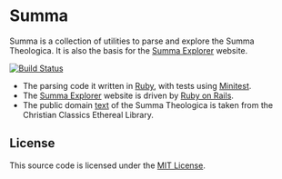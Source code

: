 Summa
=====
Summa is a collection of utilities to parse and explore the Summa Theologica. It is also the basis for the [Summa Explorer](http://www.summaexplorer.com) website.

[![Build Status](https://travis-ci.org/joshpeterson/summa.svg?branch=master)](https://travis-ci.org/joshpeterson/summa)

* The parsing code it written in [Ruby](https://www.ruby-lang.org), with tests using [Minitest](https://github.com/seattlerb/minitest).
* The [Summa Explorer](http://www.summaexplorer.com) website is driven by [Ruby on Rails](http://rubyonrails.org).
* The public domain [text](http://www.ccel.org/ccel/aquinas/summa.txt) of the Summa Theologica is taken from the  Christian Classics Ethereal Library.

License
------
This source code is licensed under the [MIT License](http://opensource.org/licenses/MIT).
